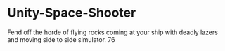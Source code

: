 # Unity-Space-Shooter
Fend off the horde of flying rocks coming at your ship with deadly lazers and moving side to side simulator. 76
